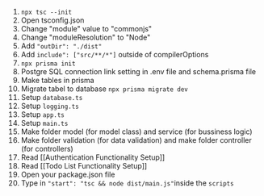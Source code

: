 1. ⁠`⁠npx tsc --init`
2. ⁠Open tsconfig.json
3. ⁠⁠Change "module" value to "commonjs"
4. ⁠Change "moduleResolution" to "Node"
5. ⁠Add `"outDir": "./dist"`
6. Add `include": ["src/**/*"]` outside of compilerOptions
7. `npx prisma init`
8. Postgre SQL connection link setting in .env file and schema.prisma file
9. Make tables in prisma
10. Migrate tabel to database `npx prisma migrate dev`
11. Setup `database.ts`
12. Setup `logging.ts`
13. Setup `app.ts`
14. Setup `main.ts`
15. Make folder model (for model class) and service (for bussiness logic)
16. Make folder validation (for data validation) and make folder controller (for controllers)
17. Read [[Authentication Functionality Setup]]
18. Read [[Todo List Functionality Setup]]
19. Open your package.json file
20. Type in `"start": "tsc && node dist/main.js"`inside the `scripts` 